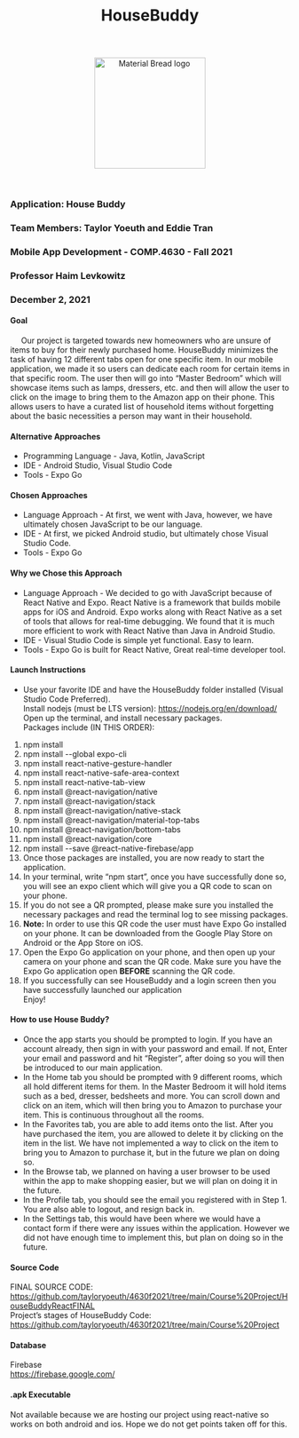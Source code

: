 # <p align="center"> HouseBuddy
</p> </br>
<p align = "center"> <img width="200" src="https://api.freelogodesign.org/files/1c14b42504bc4e55a18bfa269de5ed71/thumb/logo_200x200.png?v=637740101650000000" alt="Material Bread logo">
	</p> </br>
	
### Application: House Buddy
### Team Members: Taylor Yoeuth and Eddie Tran
### Mobile App Development - COMP.4630 - Fall 2021
### Professor Haim Levkowitz
### December 2, 2021

#### Goal
&nbsp;&nbsp;&nbsp;&nbsp;&nbsp;Our project is targeted towards new homeowners who are unsure of items to buy for their newly purchased home. HouseBuddy minimizes the task of having 12 different tabs open for one specific item. In our mobile application, we made it so users can dedicate each room for certain items in that specific room. The user then will go into “Master Bedroom” which will showcase items such as lamps, dressers, etc. and then will allow the user to click on the image to bring them to the Amazon app on their phone. This allows users to have a curated list of household items without forgetting about the basic necessities a person may want in their household.
</br>

#### Alternative Approaches
* Programming Language - Java, Kotlin, JavaScript </br>
* IDE - Android Studio, Visual Studio Code </br>
* Tools - Expo Go </br>
	
#### Chosen Approaches
* Language Approach - At first, we went with Java, however, we have ultimately chosen JavaScript to be our language. </br>
* IDE - At first, we picked Android studio, but ultimately chose Visual Studio Code. </br>
* Tools - Expo Go </br>

#### Why we Chose this Approach
* Language Approach - We decided to go with JavaScript because of React Native and Expo. React Native is a framework that builds mobile apps for iOS and Android. Expo works along with React Native as a set of tools that allows for real-time debugging. We found that it is much more efficient to work with React Native than Java in Android Studio. </br>
* IDE - Visual Studio Code is simple yet functional. Easy to learn. </br>
* Tools - Expo Go is built for React Native, Great real-time developer tool. </br>

#### Launch Instructions
* Use your favorite IDE and have the HouseBuddy folder installed (Visual Studio Code Preferred). </br>
Install nodejs (must be LTS version): https://nodejs.org/en/download/  </br>
Open up the terminal, and install necessary packages. </br>
Packages include (IN THIS ORDER): 
1. npm install </br>
2. npm install --global expo-cli </br>
3. npm install react-native-gesture-handler </br>
4. npm install react-native-safe-area-context </br>
5. npm install react-native-tab-view </br>
6. npm install @react-navigation/native </br>
7. npm install @react-navigation/stack </br>
8. npm install @react-navigation/native-stack </br>
9. npm install @react-navigation/material-top-tabs </br>
10. npm install @react-navigation/bottom-tabs </br>
11. npm install @react-navigation/core </br>
12. npm install --save @react-native-firebase/app </br>
13. Once those packages are installed, you are now ready to start the application. </br>
14. In your terminal, write “npm start”, once you have successfully done so, you will see an expo client which will give you a QR code to scan on your phone. </br>
15. If you do not see a QR prompted, please make sure you installed the necessary packages and read the terminal log to see missing packages. </br>
16. **Note:** In order to use this QR code the user must have Expo Go installed on your phone. It can be downloaded from the Google Play Store on Android or the App Store on iOS. </br>
17. Open the Expo Go application on your phone, and then open up your camera on your phone and scan the QR code. Make sure you have the Expo Go application open **BEFORE** scanning the QR code. </br>
18. If you successfully can see HouseBuddy and a login screen then you have successfully launched our application </br>
Enjoy! </br>

#### How to use House Buddy?
* Once the app starts you should be prompted to login. If you have an account already, then sign in with your password and email. If not, Enter your email and password and hit “Register”, after doing so you will then be introduced to our main application. </br>
* In the Home tab you should be prompted with 9 different rooms, which all hold different items for them. In the Master Bedroom it will hold items such as a bed, dresser, bedsheets and more. You can scroll down and click on an item, which will then bring you to Amazon to purchase your item. This is continuous throughout all the rooms.</br>
* In the Favorites tab, you are able to add items onto the list. After you have purchased the item, you are allowed to delete it by clicking on the item in the list. We have not implemented a way to click on the item to bring you to Amazon to purchase it, but in the future we plan on doing so. </br>
* In the Browse tab, we planned on having a user browser to be used within the app to make shopping easier, but we will plan on doing it in the future. </br>
* In the Profile tab, you should see the email you registered with in Step 1. You are also able to logout, and resign back in.  </br>
* In the Settings tab, this would have been where we would have a contact form if there were any issues within the application. However we did not have enough time to implement this, but plan on doing so in the future. </br>

#### Source Code
FINAL SOURCE CODE: https://github.com/tayloryoeuth/4630f2021/tree/main/Course%20Project/HouseBuddyReactFINAL </br>
Project’s stages of HouseBuddy Code: https://github.com/tayloryoeuth/4630f2021/tree/main/Course%20Project </br>

#### Database
Firebase </br>
https://firebase.google.com/ </br>

#### .apk Executable
Not available because we are hosting our project using react-native so works on both android and ios. Hope we do not get points taken off for this.
